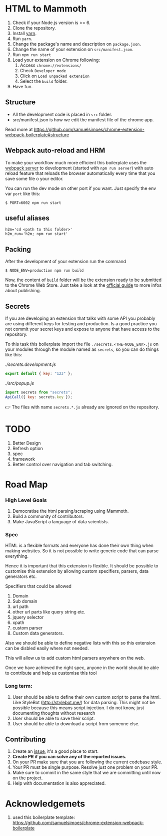 
# HTML to Mammoth

1. Check if your Node.js version is >= 6.
2. Clone the repository.
3. Install [yarn](https://yarnpkg.com/lang/en/docs/install/).
4. Run `yarn`.
5. Change the package's name and description on `package.json`.
6. Change the name of your extension on `src/manifest.json`.
7. Run `npm run start`
8. Load your extension on Chrome following:
    1. Access `chrome://extensions/`
    2. Check `Developer mode`
    3. Click on `Load unpacked extension`
    4. Select the `build` folder.
8. Have fun.

## Structure
- All the development code is placed in `src` folder.
- src/manifest.json is how we edit the manifest file of the chrome app.

Read more at https://github.com/samuelsimoes/chrome-extension-webpack-boilerplate#structure

## Webpack auto-reload and HRM
To make your workflow much more efficient this boilerplate uses the [webpack server](https://webpack.github.io/docs/webpack-dev-server.html) to development (started with `npm run server`) with auto reload feature that reloads the browser automatically every time that you save some file o your editor.

You can run the dev mode on other port if you want. Just specify the env var `port` like this:

```
$ PORT=6002 npm run start
```

## useful aliases

```
h2m='cd <path to this folder>'
h2m_run='h2m; npm run start'
```

## Packing
After the development of your extension run the command

```
$ NODE_ENV=production npm run build
```
Now, the content of `build` folder will be the extension ready to be submitted to the Chrome Web Store. Just take a look at the [official guide](https://developer.chrome.com/webstore/publish) to more infos about publishing.

## Secrets
If you are developing an extension that talks with some API you probably are using different keys for testing and production. Is a good practice you not commit your secret keys and expose to anyone that have access to the repository.

To this task this boilerplate import the file `./secrets.<THE-NODE_ENV>.js` on your modules through the module named as `secrets`, so you can do things like this:

_./secrets.development.js_

```js
export default { key: "123" };
```

_./src/popup.js_

```js
import secrets from "secrets";
ApiCall({ key: secrets.key });
```
:point_right: The files with name `secrets.*.js` already are ignored on the repository.

# TODO

1. Better Design
2. Refresh option
3. spec
4. framework
5. Better control over navigation and tab switching.


# Road Map

### High Level Goals

1. Democratise the html parsing/scraping using Mammoth.
2. Build a community of contributors.
3. Make JavaScript a language of data scientists.

###  Spec

HTML is a flexible formats and everyone has done their own thing when making websites. So it is not possible to write generic code that can parse everything.

Hence it is important that this extension is flexible. It should be possible to customise this extension by allowing custom specifiers, parsers, data generators etc.

Specifiers that could be allowed

1. Domain
2. Sub domain
3. url path
4. other url parts like query string etc.
5. jquery selector
6. xpath
7. custom parser
8. Custom data generators.

Also we should be able to define negative lists with this so this extension can be disbled easily where not needed.

This will allow us to add custom html parsers anywhere on the web. 

Once we have achieved the right spec, anyone in the world should be able to contribute and help us customise this tool

### Long term:

1. User should be able to define their own custom script to parse the html. Like StyleBot (http://stylebot.me/) for data parsing. This  might not be possible because this means script injection. I do not know, just documenting thoughts without research
2. User should be able to save their script.
3. User should be able to download a script from someone else.



## Contributing 

1. Create an [issue](https://github.com/ranjith19/chrome-extension-webpack-html2mammoth/issues), it's a good place to start.
1. **Create PR if you can solve any of the reported issues.**
2. On your PR make sure that you are following the current codebase style.
3. Your PR must be single purpose. Resolve just one problem on your PR.
4. Make sure to commit in the same style that we are committing until now on the project.
5. Help with documentation is also appreciated.

# Acknowledgemets

1. used this boilerplate template: https://github.com/samuelsimoes/chrome-extension-webpack-boilerplate
